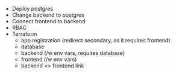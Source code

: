 
- Deploy postgres
- Change backend to postgres
- Connect frontend to backend
- RBAC
- Terraform
    - app registration (redirect secondary, as it requires frontend)
    - database
    - backend (/w env vars, requires database)
    - frontend (/w env vars)
    - backend <> frontend link


